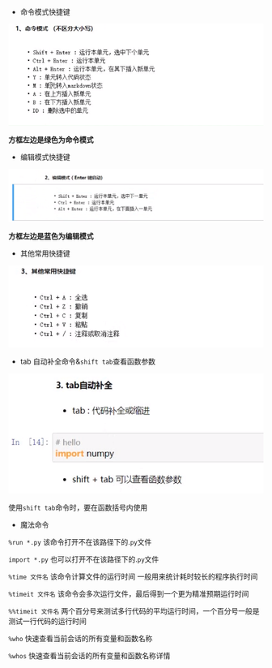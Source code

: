 - 命令模式快捷键

![image-20230923155916334](assets/image-20230923155916334.png)

**方框左边是绿色为命令模式**

- 编辑模式快捷键

![image-20230923160154420](assets/image-20230923160154420.png)

**方框左边是蓝色为编辑模式**

- 其他常用快捷键

![image-20230923160306004](assets/image-20230923160306004.png)

- tab 自动补全命令&`shift tab`查看函数参数

![image-20230923161104263](assets/image-20230923161104263.png)

使用`shift tab`命令时，要在函数括号内使用

- 魔法命令

`%run *.py` 该命令打开不在该路径下的.`py`文件

`import *.py` 也可以打开不在该路径下的.`py`文件

`%time 文件名` 该命令计算文件的运行时间   一般用来统计耗时较长的程序执行时间

`%timeit 文件名` 该命令会多次运行文件，最后得到一个更为精准预期运行时间

`%%timeit 文件名` 两个百分号来测试多行代码的平均运行时间，一个百分号一般是测试一行代码的运行时间

`%who` 快速查看当前会话的所有变量和函数名称

`%whos` 快速查看当前会话的所有变量和函数名称详情

